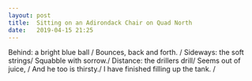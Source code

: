 ```yaml
---
layout: post
title:  Sitting on an Adirondack Chair on Quad North
date:   2019-04-15 21:25
---
```

Behind: a bright blue ball /
Bounces, back and forth. /
Sideways: the soft strings/
Squabble with sorrow./
Distance: the drillers drill/
Seems out of juice, /
And he too is thirsty./
I have finished filling up the tank. /
